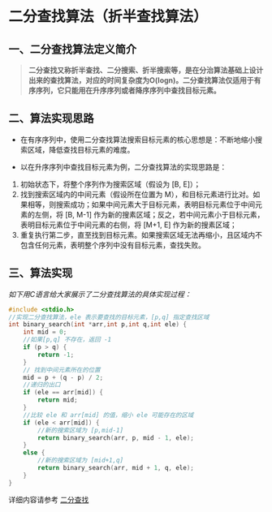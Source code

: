 # 二分查找算法（折半查找算法）

## 一、二分查找算法定义简介
>**二分查找又称折半查找、二分搜索、折半搜索等，是在分治算法基础上设计出来的查找算法，对应的时间复杂度为O(logn)。二分查找算法仅适用于有序序列，它只能用在升序序列或者降序序列中查找目标元素。**

## 二、算法实现思路
- 在有序序列中，使用二分查找算法搜索目标元素的核心思想是：不断地缩小搜索区域，降低查找目标元素的难度。

- 以在升序序列中查找目标元素为例，二分查找算法的实现思路是：
1. 初始状态下，将整个序列作为搜索区域（假设为 [B, E]）；
2. 找到搜索区域内的中间元素（假设所在位置为 M），和目标元素进行比对。如果相等，则搜索成功；如果中间元素大于目标元素，表明目标元素位于中间元素的左侧，将 [B, M-1] 作为新的搜素区域；反之，若中间元素小于目标元素，表明目标元素位于中间元素的右侧，将 [M+1, E] 作为新的搜素区域；
3. 重复执行第二步，直至找到目标元素。如果搜索区域无法再缩小，且区域内不包含任何元素，表明整个序列中没有目标元素，查找失败。

## 三、算法实现
*如下用C语言给大家展示了二分查找算法的具体实现过程：*
```C
#include <stdio.h>
//实现二分查找算法，ele 表示要查找的目标元素，[p,q] 指定查找区域
int binary_search(int *arr,int p,int q,int ele) {
    int mid = 0;
    //如果[p,q] 不存在，返回 -1
    if (p > q) {
        return -1;
    }
    // 找到中间元素所在的位置
    mid = p + (q - p) / 2;
    //递归的出口
    if (ele == arr[mid]) {
        return mid;
    }
    //比较 ele 和 arr[mid] 的值，缩小 ele 可能存在的区域
    if (ele < arr[mid]) {
        //新的搜索区域为 [p,mid-1]
        return binary_search(arr, p, mid - 1, ele);
    }
    else {
        //新的搜索区域为 [mid+1,q]
        return binary_search(arr, mid + 1, q, ele);
    }
}
```
详细内容请参考 [二分查找](http://c.biancheng.net/algorithm/binary-search.html)